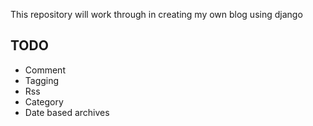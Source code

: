 This repository will work through in creating my own blog using django

## TODO
+ Comment
+ Tagging
+ Rss
+ Category
+ Date based archives

